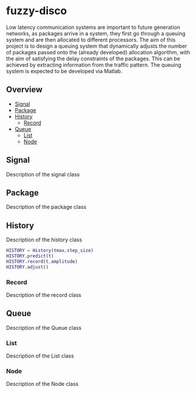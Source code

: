 # fuzzy-disco
Low latency communication systems are important to future generation networks, as packages arrive in a system, they first go through a queuing system and are then allocated to different processors. The aim of this project is to design a queuing system that dynamically adjusts the number of packages passed onto the (already developed) allocation algorithm, with the aim of satisfying the delay constraints of the packages. This can be achieved by extracting information from the traffic pattern. The queuing system is expected to be developed via Matlab. 

## Overview
* [Signal](#Signal)
* [Package](#Package)
* [History](#History)
  * [Record](#Record)
* [Queue](#Queue)
  * [List](#List)
  * [Node](#Node)

## Signal
Description of the signal class

## Package
Description of the package class

## History
Description of the history class
```MATLAB
HISTORY = History(tmax,step_size)
HISTORY.predict(t)
HISTORY.record(t,amplitude)
HISTORY.adjust()
```

### Record
Description of the record class

## Queue
Description of the Queue class

### List
Description of the List class

### Node
Description of the Node class

